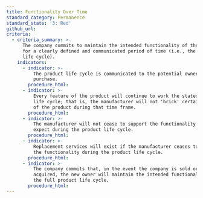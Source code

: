 ```yaml
---
title: Functionality Over Time
standard_category: Permanence
standard_state: '3: Red'
github_url:
criteria:
  - criteria_summary: >-
      The company commits to maintain the intended functionality of the product
      for a clearly defined and communicated period of time (i.e., the product
      life cycle).
    indicators:
      - indicator: >-
          The product life cycle is communicated to the potential owner before
          purchase.
        procedure_html:
      - indicator: >-
          Every feature of the product will continue to work the stated product
          life cycle; that is, the manufacturer will not 'brick' certain parts
          of the product during that time frame.
        procedure_html:
      - indicator: >-
          The manufacturer will not cease to support the functionality I come to
          expect during the product life cycle.
        procedure_html:
      - indicator: >-
          Replacement services will exist if the manufacturer ceases to support
          the functionality during the product life cycle.
        procedure_html:
      - indicator: >-
          The company commits that, in the event the company is sold or
          acquired, the new owner will maintain the intended functionality for
          the full product life cycle.
        procedure_html:
---
```



